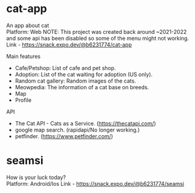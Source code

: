 # cat-app
An app about cat <br />
Platform: Web
NOTE: This project was created back around ~2021-2022 and some api has been disabled so some of the menu might not working. <br />
Link - https://snack.expo.dev/@b6231774/cat-app <br />

Main features
  - Cafe/Petshop: List of cafe and pet shop.
  - Adoption: List of the cat waiting for adoption (US only).
  - Random cat gallery: Random images of the cats.
  - Meowpedia: The information of a cat base on breeds.
  - Map
  - Profile

API
  - The Cat API - Cats as a Service. (https://thecatapi.com/)
  - google map search. (rapidapi/No longer working.)
  - petfinder. (https://www.petfinder.com/)
  
# seamsi
How is your luck today? <br />
Platform: Android/Ios
Link - https://snack.expo.dev/@b6231774/seamsi
